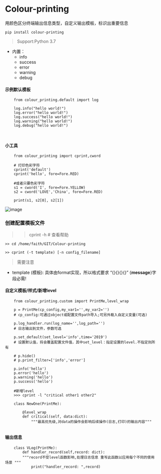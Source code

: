# Colour-printing
用颜色区分终端输出信息类型，自定义输出模板，标识出重要信息
```
pip install colour-printing
```
> Support:Python 3.7
- 内置： 
  - info 
  - success 
  - error 
  - warning
  - debug
  

#### 示例默认模板
```
    from colour_printing.default import log
    
    log.info("hello world!")
    log.error("hello world!")
    log.success("hello world!")
    log.warning("hello world!")
    log.debug("hello world!")

    

```


#### 小工具

```
    from colour_printing import cprint,cword

    # 打印色彩字符
    cprint('default')
    cprint('hello', fore=Fore.RED)
    
    #或者只要色彩字符
    s1 = cword('I', fore=Fore.YELLOW)
    s2 = cword('LOVE','China', fore=Fore.RED)
    
    print(s1, s2[0], s2[1])
```


![image](https://github.com/Faithforus/Colour-printing/blob/master/default.png)



### 创建配置模板文件
>> cprint -h # 查看帮助
```
>> cd /home/faith/GIT/Colour-printing

>> cprint (-t template) [-n config_filename]

```

> 需要注意 
- template (模板):  具体由format实现，所以格式要求 “{}{}{}{}”  {**message**}字段必需!



#### 自定义模板/样式/新增level

```
    from colour_printing.custom import PrintMe,level_wrap

    p = PrintMe(cp_config,my_var1='',my_var2='') 
    # cp_config:可通过object或配置文件path导入;可另外载入自定义变量(可选) 
    
    p.log_handler.run(log_name='',log_path='')  
    # 日志输出到文件，参数可选
    
    p.set_default(set_level='info',time='2019')
    # 设置默认值，将会覆盖配置文件值，其中set_level：指定设置的level.不指定则所有

    # p.hide()
    # p.print_filter=['info','error']

    p.info('hello')
    p.error('hello')
    p.warning('hello')
    p.success('hello')

    #新增level
    >>> cprint -l "critical other1 other2"
    
    class NewOne(PrintMe):
    
        @level_wrap
        def critical(self, data:dict):
            """最高优先级,对data的操作会影响后续操作(日志,打印)的输出内容"""


```


#### 输出信息
```
    class VLog(PrintMe):
        def handler_record(self,record: dict):
        """record不受level函数影响,处理日志信息 重写此函数以应用每个不同的使用场景 """
            print("handler_record: ",record)
    
```
